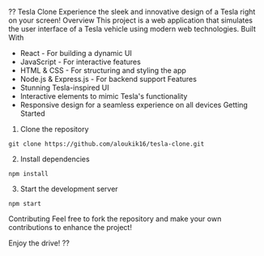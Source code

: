 ?? Tesla Clone
Experience the sleek and innovative design of a Tesla right on your screen!
Overview
This project is a web application that simulates the user interface of a Tesla vehicle using modern web technologies.
Built With
* React - For building a dynamic UI
* JavaScript - For interactive features
* HTML & CSS - For structuring and styling the app
* Node.js & Express.js - For backend support
Features
* Stunning Tesla-inspired UI
* Interactive elements to mimic Tesla's functionality
* Responsive design for a seamless experience on all devices
Getting Started
1. Clone the repository
```
git clone https://github.com/aloukik16/tesla-clone.git
```
2. Install dependencies
```
npm install
```
3. Start the development server
```
npm start
```
Contributing
Feel free to fork the repository and make your own contributions to enhance the project!

Enjoy the drive! ??

